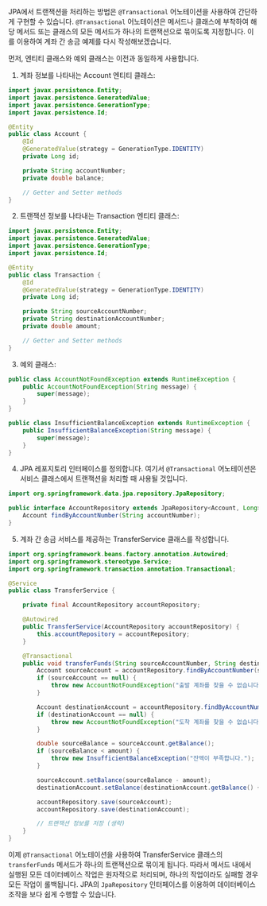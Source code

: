 JPA에서 트랜잭션을 처리하는 방법은 `@Transactional` 어노테이션을 사용하여 간단하게 구현할 수 있습니다. `@Transactional` 어노테이션은 메서드나 클래스에 부착하여 해당 메서드 또는 클래스의 모든 메서드가 하나의 트랜잭션으로 묶이도록 지정합니다. 이를 이용하여 계좌 간 송금 예제를 다시 작성해보겠습니다.

먼저, 엔티티 클래스와 예외 클래스는 이전과 동일하게 사용합니다.

1. 계좌 정보를 나타내는 Account 엔티티 클래스:

```java
import javax.persistence.Entity;
import javax.persistence.GeneratedValue;
import javax.persistence.GenerationType;
import javax.persistence.Id;

@Entity
public class Account {
    @Id
    @GeneratedValue(strategy = GenerationType.IDENTITY)
    private Long id;

    private String accountNumber;
    private double balance;

    // Getter and Setter methods
}
```

2. 트랜잭션 정보를 나타내는 Transaction 엔티티 클래스:

```java
import javax.persistence.Entity;
import javax.persistence.GeneratedValue;
import javax.persistence.GenerationType;
import javax.persistence.Id;

@Entity
public class Transaction {
    @Id
    @GeneratedValue(strategy = GenerationType.IDENTITY)
    private Long id;

    private String sourceAccountNumber;
    private String destinationAccountNumber;
    private double amount;

    // Getter and Setter methods
}
```

3. 예외 클래스:

```java
public class AccountNotFoundException extends RuntimeException {
    public AccountNotFoundException(String message) {
        super(message);
    }
}

public class InsufficientBalanceException extends RuntimeException {
    public InsufficientBalanceException(String message) {
        super(message);
    }
}
```

4. JPA 레포지토리 인터페이스를 정의합니다. 여기서 `@Transactional` 어노테이션은 서비스 클래스에서 트랜잭션을 처리할 때 사용될 것입니다.

```java
import org.springframework.data.jpa.repository.JpaRepository;

public interface AccountRepository extends JpaRepository<Account, Long> {
    Account findByAccountNumber(String accountNumber);
}
```

5. 계좌 간 송금 서비스를 제공하는 TransferService 클래스를 작성합니다.

```java
import org.springframework.beans.factory.annotation.Autowired;
import org.springframework.stereotype.Service;
import org.springframework.transaction.annotation.Transactional;

@Service
public class TransferService {

    private final AccountRepository accountRepository;

    @Autowired
    public TransferService(AccountRepository accountRepository) {
        this.accountRepository = accountRepository;
    }

    @Transactional
    public void transferFunds(String sourceAccountNumber, String destinationAccountNumber, double amount) {
        Account sourceAccount = accountRepository.findByAccountNumber(sourceAccountNumber);
        if (sourceAccount == null) {
            throw new AccountNotFoundException("출발 계좌를 찾을 수 없습니다.");
        }

        Account destinationAccount = accountRepository.findByAccountNumber(destinationAccountNumber);
        if (destinationAccount == null) {
            throw new AccountNotFoundException("도착 계좌를 찾을 수 없습니다.");
        }

        double sourceBalance = sourceAccount.getBalance();
        if (sourceBalance < amount) {
            throw new InsufficientBalanceException("잔액이 부족합니다.");
        }

        sourceAccount.setBalance(sourceBalance - amount);
        destinationAccount.setBalance(destinationAccount.getBalance() + amount);

        accountRepository.save(sourceAccount);
        accountRepository.save(destinationAccount);

        // 트랜잭션 정보를 저장 (생략)
    }
}
```

이제 `@Transactional` 어노테이션을 사용하여 TransferService 클래스의 `transferFunds` 메서드가 하나의 트랜잭션으로 묶이게 됩니다. 따라서 메서드 내에서 실행된 모든 데이터베이스 작업은 원자적으로 처리되며, 하나의 작업이라도 실패할 경우 모든 작업이 롤백됩니다. JPA의 `JpaRepository` 인터페이스를 이용하여 데이터베이스 조작을 보다 쉽게 수행할 수 있습니다.
